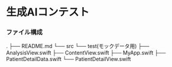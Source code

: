 # 生成AIコンテスト

### ファイル構成
.
├── README.md
└── src
    └── test(モックデータ用)
        ├── AnalysisView.swift
        ├── ContentView.swift
        ├── MyApp.swift
        ├── PatientDetailData.swift
        └── PatientDetailView.swift
